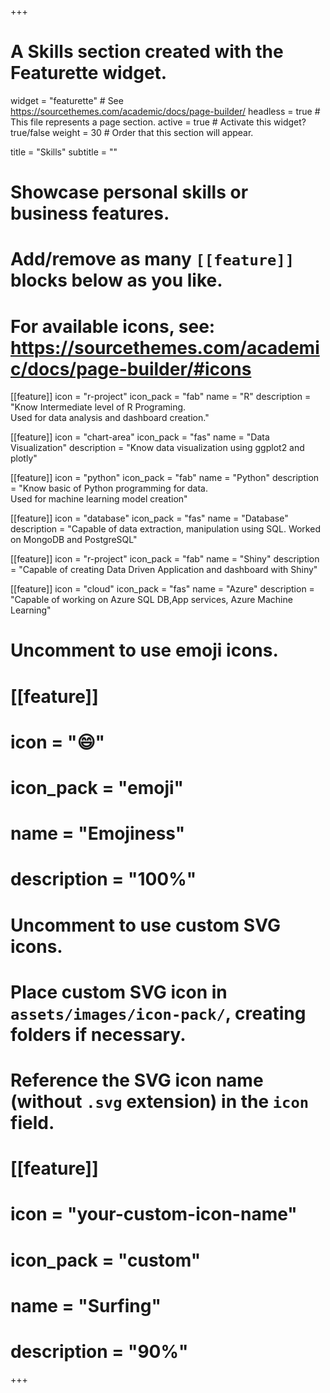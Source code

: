+++
# A Skills section created with the Featurette widget.
widget = "featurette"  # See https://sourcethemes.com/academic/docs/page-builder/
headless = true  # This file represents a page section.
active = true  # Activate this widget? true/false
weight = 30  # Order that this section will appear.

title = "Skills"
subtitle = ""

# Showcase personal skills or business features.
# 
# Add/remove as many `[[feature]]` blocks below as you like.
# 
# For available icons, see: https://sourcethemes.com/academic/docs/page-builder/#icons

[[feature]]
  icon = "r-project"
  icon_pack = "fab"
  name = "R"
  description = "Know Intermediate level of R Programing.<br>Used for data analysis and dashboard creation."
  
[[feature]]
  icon = "chart-area"
  icon_pack = "fas"
  name = "Data Visualization"
  description = "Know data visualization using ggplot2 and plotly" 
  

  
[[feature]]
  icon = "python"
  icon_pack = "fab"
  name = "Python"
  description = "Know basic of Python programming for data.<br> Used for machine learning model creation"  
  
[[feature]]
  icon = "database"
  icon_pack = "fas"
  name = "Database"
  description = "Capable of data extraction, manipulation using SQL. Worked on MongoDB and PostgreSQL"  


[[feature]]
  icon = "r-project"
  icon_pack = "fab"
  name = "Shiny"
  description = "Capable of creating  Data Driven Application and dashboard with Shiny"  

[[feature]]
  icon = "cloud"
  icon_pack = "fas"
  name = "Azure"
  description = "Capable of working on Azure SQL DB,App services, Azure Machine Learning"


# Uncomment to use emoji icons.
# [[feature]]
#  icon = ":smile:"
#  icon_pack = "emoji"
#  name = "Emojiness"
#  description = "100%"  

# Uncomment to use custom SVG icons.
# Place custom SVG icon in `assets/images/icon-pack/`, creating folders if necessary.
# Reference the SVG icon name (without `.svg` extension) in the `icon` field.
# [[feature]]
#  icon = "your-custom-icon-name"
#  icon_pack = "custom"
#  name = "Surfing"
#  description = "90%"

+++
